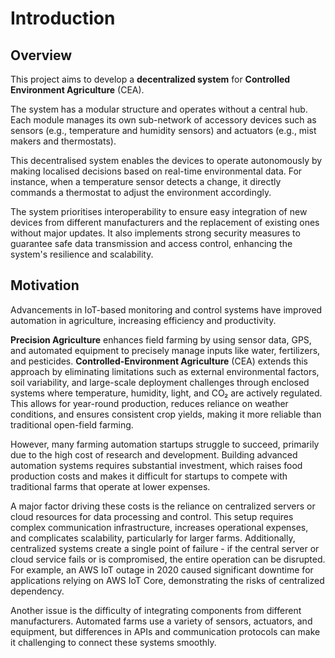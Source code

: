 # Introduction

## Overview

This project aims to develop a **decentralized system** for **Controlled Environment Agriculture** (CEA).

The system has a modular structure and operates without a central hub. Each module manages its own sub-network of
accessory devices such as sensors (e.g., temperature and humidity sensors) and actuators (e.g., mist makers and
thermostats).

This decentralised system enables the devices to operate autonomously by making localised decisions based on real-time
environmental data. For instance, when a temperature sensor detects a change, it directly commands a thermostat to
adjust the environment accordingly.

The system prioritises interoperability to ensure easy integration of new devices from different manufacturers and the
replacement of existing ones without major updates. It also implements strong security measures to guarantee safe data
transmission and access control, enhancing the system's resilience and scalability.

## Motivation

Advancements in IoT-based monitoring and control systems have improved automation in agriculture, increasing efficiency
and productivity.

**Precision Agriculture** enhances field farming by using sensor data, GPS, and automated equipment to precisely manage
inputs like water, fertilizers, and pesticides. **Controlled-Environment Agriculture** (CEA) extends this approach by
eliminating limitations such as external environmental factors, soil variability, and large-scale deployment challenges
through enclosed systems where temperature, humidity, light, and CO₂ are actively regulated. This allows for
year-round production, reduces reliance on weather conditions, and ensures consistent crop yields, making it more
reliable than traditional open-field farming.

However, many farming automation startups struggle to succeed, primarily due to the high cost of research and
development. Building advanced automation systems requires substantial investment, which raises food production costs
and makes it difficult for startups to compete with traditional farms that operate at lower expenses.

A major factor driving these costs is the reliance on centralized servers or cloud resources for data processing and
control. This setup requires complex communication infrastructure, increases operational expenses, and complicates
scalability, particularly for larger farms. Additionally, centralized systems create a single point of failure - if the
central server or cloud service fails or is compromised, the entire operation can be disrupted. For example, an AWS IoT
outage in 2020 caused significant downtime for applications relying on AWS IoT Core, demonstrating the risks of
centralized dependency.

Another issue is the difficulty of integrating components from different manufacturers. Automated farms use a variety of
sensors, actuators, and equipment, but differences in APIs and communication protocols can make it challenging to
connect these systems smoothly.
